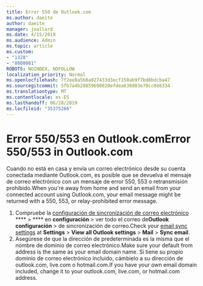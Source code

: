 ```yaml
---
title: Error 550 de Outlook.com
ms.author: daeite
author: daeite
manager: joallard
ms.date: 4/15/2019
ms.audience: Admin
ms.topic: article
ms.custom:
- "1328"
- "8000081"
ROBOTS: NOINDEX, NOFOLLOW
localization_priority: Normal
ms.openlocfilehash: 7f2ee8a5b8a027433d3ecf150ab9f7bd8bdcba47
ms.sourcegitcommit: 5fb7a4b28859690020efdea630d03e70cc0e6334
ms.translationtype: MT
ms.contentlocale: es-ES
ms.lasthandoff: 06/28/2019
ms.locfileid: "35375266"
---
```

# <a name="error-550553-in-outlookcom"></a><span data-ttu-id="3d469-102">Error 550/553 en Outlook.com</span><span class="sxs-lookup"><span data-stu-id="3d469-102">Error 550/553 in Outlook.com</span></span>

<span data-ttu-id="3d469-103">Cuando no está en casa y envía un correo electrónico desde su cuenta conectada mediante Outlook.com, es posible que se devuelva el mensaje de correo electrónico con un mensaje de error 550, 553 o retransmisión prohibido.</span><span class="sxs-lookup"><span data-stu-id="3d469-103">When you're away from home and send an email from your connected account using Outlook.com, your email message might be returned with a 550, 553, or relay-prohibited error message.</span></span>

1. <span data-ttu-id="3d469-104">Compruebe la [configuración de sincronización de correo electrónico](https://go.microsoft.com/fwlink/?linkid=2031283) \*\*\*\* > \*\*\*\* en **configuración** > ver todo el correo de**Outlook configuración** > de sincronización de correo.</span><span class="sxs-lookup"><span data-stu-id="3d469-104">Check your [email sync settings](https://go.microsoft.com/fwlink/?linkid=2031283) at **Settings** > **View all Outlook settings** > **Mail** > **Sync email**.</span></span>
1. <span data-ttu-id="3d469-105">Asegúrese de que la dirección de predeterminada es la misma que el nombre de dominio de correo electrónico.</span><span class="sxs-lookup"><span data-stu-id="3d469-105">Make sure your default from address is the same as your email domain name.</span></span> <span data-ttu-id="3d469-106">Si tiene su propio dominio de correo electrónico incluido, cámbielo a su dirección de outlook.com, live.com o hotmail.com.</span><span class="sxs-lookup"><span data-stu-id="3d469-106">If you have your own email domain included, change it to your outlook.com, live.com, or hotmail.com address.</span></span>
